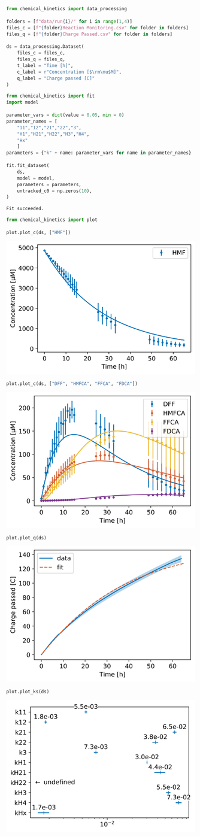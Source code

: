 ```python
from chemical_kinetics import data_processing

folders = [f"data/run{i}/" for i in range(1,4)]
files_c = [f"{folder}Reaction Monitoring.csv" for folder in folders]
files_q = [f"{folder}Charge Passed.csv" for folder in folders]

ds = data_processing.Dataset(
    files_c = files_c,
    files_q = files_q,
    t_label = "Time [h]",
    c_label = r"Concentration [$\rm\mu$M]",
    q_label = "Charge passed [C]"
)
```


```python
from chemical_kinetics import fit
import model

parameter_vars = dict(value = 0.05, min = 0)
parameter_names = [
    "11","12","21","22","3",
    "H1","H21","H22","H3","H4",
    "Hx"
    ]
parameters = {"k" + name: parameter_vars for name in parameter_names}

fit.fit_dataset(
    ds,
    model = model,
    parameters = parameters,
    untracked_c0 = np.zeros(10),
)
```

    Fit succeeded.



```python
from chemical_kinetics import plot

plot.plot_c(ds, ["HMF"])
```


<p align='center'><img src = HMF_oxidation_WO3_files/HMF_oxidation_WO3_2_0.svg
></p>


```python
plot.plot_c(ds, ["DFF", "HMFCA", "FFCA", "FDCA"])
```


<p align='center'><img src = HMF_oxidation_WO3_files/HMF_oxidation_WO3_3_0.svg
></p>


```python
plot.plot_q(ds)
```


<p align='center'><img src = HMF_oxidation_WO3_files/HMF_oxidation_WO3_4_0.svg
></p>


```python
plot.plot_ks(ds)
```


<p align='center'><img src = HMF_oxidation_WO3_files/HMF_oxidation_WO3_5_0.svg
></p>
